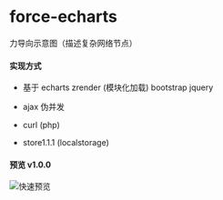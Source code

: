 # force-echarts
力导向示意图（描述复杂网络节点）

#### 实现方式

* 基于 echarts zrender (模块化加载) bootstrap jquery

* ajax 伪并发

* curl (php)

* store1.1.1 (localstorage)

#### 预览 v1.0.0

![快速预览][1]

[1]: "images/view.gif" 				"快速预览"
